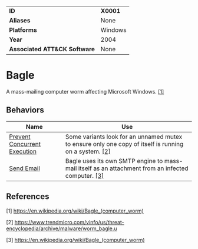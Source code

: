 |||
|---|---|
|**ID**|**X0001**|
|**Aliases**|None|
|**Platforms**|Windows|
|**Year**|2004|
|**Associated ATT&CK Software**|None|


Bagle
=====
A mass-mailing computer worm affecting Microsoft Windows. [[1]](#1)

Behaviors
---------
|Name|Use|
|---|---|
|[Prevent Concurrent Execution](../execution/prevent-concurrent-exe.md)|Some variants look for an unnamed mutex to ensure only one copy of itself is running on a system. [[2]](#2)|
|[Send Email](../execution/send-email.md)|Bagle uses its own SMTP engine to mass-mail itself as an attachment from an infected computer. [[3]](#3)|

References
----------
<a name="1">[1]</a> https://en.wikipedia.org/wiki/Bagle_(computer_worm)
 
<a name="2">[2]</a> https://www.trendmicro.com/vinfo/us/threat-encyclopedia/archive/malware/worm_bagle.u

<a name="3">[3]</a> https://en.wikipedia.org/wiki/Bagle_(computer_worm)
